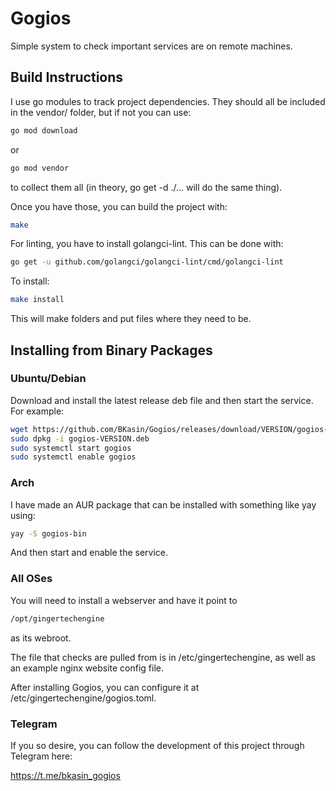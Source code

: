 # Gogios

Simple system to check important services are on remote machines.

## Build Instructions

I use go modules to track project dependencies. They should all be included in the vendor/ folder, but if not
you can use:

```bash
go mod download
```

or

```bash
go mod vendor
```

to collect them all (in theory, go get -d ./... will do the same thing).

Once you have those, you can build the project with:

```bash
make
```

For linting, you have to install golangci-lint. This can be done with:

```bash
go get -u github.com/golangci/golangci-lint/cmd/golangci-lint
```

To install:

```bash
make install
```

This will make folders and put files where they need to be.

## Installing from Binary Packages

### Ubuntu/Debian

Download and install the latest release deb file and then start the service. For example:

```bash
wget https://github.com/BKasin/Gogios/releases/download/VERSION/gogios-VERSION.deb
sudo dpkg -i gogios-VERSION.deb
sudo systemctl start gogios
sudo systemctl enable gogios
```

### Arch

I have made an AUR package that can be installed with something like yay using:

```bash
yay -S gogios-bin
```

And then start and enable the service.

### All OSes

You will need to install a webserver and have it point to

```bash
/opt/gingertechengine
```

as its webroot.

The file that checks are pulled from is in /etc/gingertechengine, as well as an example nginx website config file.

After installing Gogios, you can configure it at /etc/gingertechengine/gogios.toml.

### Telegram

If you so desire, you can follow the development of this project through Telegram here:

https://t.me/bkasin_gogios
